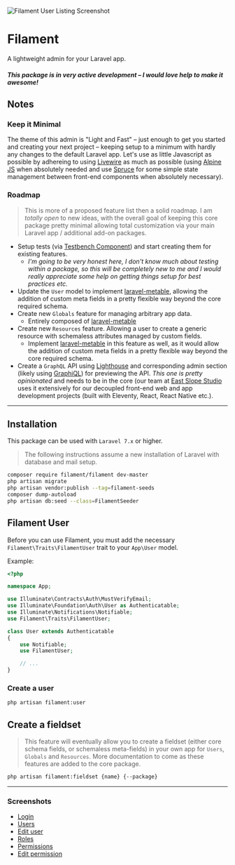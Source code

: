 ![Filament User Listing Screenshot](https://raw.githubusercontent.com/laravel-filament/filament/master/resources/images/screenshots/edit-user-darkmode.jpg)

# Filament

A lightweight admin for your Laravel app.

#### **_This package is in very active development – I would love help to make it awesome!_**

## Notes

### Keep it Minimal

The theme of this admin is "Light and Fast" – just enough to get you started and creating your next project – keeping setup to a minimum with hardly any changes to the default Laravel app. Let's use as little Javascript as possible by adhereing to using [Livewire](https://laravel-livewire.com) as much as possible (using [Alpine JS](https://github.com/alpinejs/alpine) when absolutely needed and use [Spruce](https://github.com/ryangjchandler/spruce) for some simple state management between front-end components when absolutely necessary).

### Roadmap

> This is more of a proposed feature list then a solid roadmap. I am _totally open_ to new ideas, with the overall goal of keeping this core package pretty minimal allowing total customization via your main Laravel app / additional add-on packages.

- Setup tests (via [Testbench Component](https://github.com/orchestral/testbench)) and start creating them for existing features.
  - _I'm going to be very honest here, I don't know much about testing within a package, so this will be completely new to me and I would really appreciate some help on getting things setup for best practices etc._
- Update the `User` model to implement [laravel-metable](https://github.com/plank/laravel-metable), allowing the addition of custom meta fields in a pretty flexible way beyond the core required schema.
- Create new `Globals` feature for managing arbitrary app data.
  - Entirely composed of [laravel-metable](https://github.com/plank/laravel-metable)
- Create new `Resources` feature. Allowing a user to create a generic resource with schemaless attributes managed by custom fields.
  - Implement [laravel-metable](https://github.com/plank/laravel-metable) in this feature as well, as it would allow the addition of custom meta fields in a pretty flexible way beyond the core required schema.
- Create a `GraphQL` API using [Lighthouse](https://github.com/nuwave/lighthouse) and corresponding admin section (likely using [GraphiQL](https://github.com/graphql/graphiql)) for previewing the API. _This one is pretty opinionated_ and needs to be in the core (our team at [East Slope Studio](https://eastslope.studio) uses it extensively for our decoupled front-end web and app development projects (built with Eleventy, React, React Native etc.).

---

## Installation

This package can be used with `Laravel 7.x` or higher.

> The following instructions assume a new installation of Laravel with database and mail setup.

```bash
composer require filament/filament dev-master
php artisan migrate
php artisan vendor:publish --tag=filament-seeds
composer dump-autoload
php artisan db:seed --class=FilamentSeeder
```

## Filament User

Before you can use Filament, you must add the necessary `Filament\Traits\FilamentUser` trait to your `App\User` model.

Example:

```php
<?php

namespace App;

use Illuminate\Contracts\Auth\MustVerifyEmail;
use Illuminate\Foundation\Auth\User as Authenticatable;
use Illuminate\Notifications\Notifiable;
use Filament\Traits\FilamentUser;

class User extends Authenticatable
{
    use Notifiable;
    use FilamentUser;

    // ...
}
```

### Create a user

```bash
php artisan filament:user
```

## Create a fieldset

> This feature will eventually allow you to create a fieldset (either core schema fields, or schemaless meta-fields) in your own app for `Users`, `Globals` and `Resources`. More documentation to come as these features are added to the core package.

```bash
php artisan filament:fieldset {name} {--package}
```

---

### Screenshots

- [Login](https://raw.githubusercontent.com/laravel-filament/filament/master/resources/images/screenshots/login-darkmode.jpg)
- [Users](https://raw.githubusercontent.com/laravel-filament/filament/master/resources/images/screenshots/users-lightmode.jpg)
- [Edit user](https://raw.githubusercontent.com/laravel-filament/filament/master/resources/images/screenshots/edit-user-darkmode.jpg)
- [Roles](https://raw.githubusercontent.com/laravel-filament/filament/master/resources/images/screenshots/roles-darkmode.jpg)
- [Permissions](https://raw.githubusercontent.com/laravel-filament/filament/master/resources/images/screenshots/permissions-darkmode.jpg)
- [Edit permission](https://raw.githubusercontent.com/laravel-filament/filament/master/resources/images/screenshots/edit-permission-darkmode.jpg)
